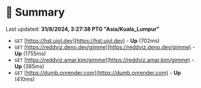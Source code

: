 # 📖 Summary
Last updated: **31/8/2024, 3:27:38 PTG "Asia/Kuala_Lumpur"**

- `GET` [https://hst.ujol.dev](https://hst.ujol.dev) - **Up** (702ms)
- `GET` [https://reddviz.deno.dev/gimme](https://reddviz.deno.dev/gimme) - **Up** (1755ms)
- `GET` [https://reddviz.amar.kim/gimme](https://reddviz.amar.kim/gimme) - **Up** (385ms)
- `GET` [https://dumb.onrender.com](https://dumb.onrender.com) - **Up** (410ms)
